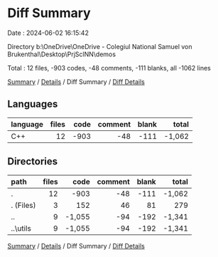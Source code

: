 # Diff Summary

Date : 2024-06-02 16:15:42

Directory b:\\OneDrive\\OneDrive - Colegiul National Samuel von Brukenthal\\Desktop\\PrjSclNN\\demos

Total : 12 files,  -903 codes, -48 comments, -111 blanks, all -1062 lines

[Summary](results.md) / [Details](details.md) / Diff Summary / [Diff Details](diff-details.md)

## Languages
| language | files | code | comment | blank | total |
| :--- | ---: | ---: | ---: | ---: | ---: |
| C++ | 12 | -903 | -48 | -111 | -1,062 |

## Directories
| path | files | code | comment | blank | total |
| :--- | ---: | ---: | ---: | ---: | ---: |
| . | 12 | -903 | -48 | -111 | -1,062 |
| . (Files) | 3 | 152 | 46 | 81 | 279 |
| .. | 9 | -1,055 | -94 | -192 | -1,341 |
| ..\\utils | 9 | -1,055 | -94 | -192 | -1,341 |

[Summary](results.md) / [Details](details.md) / Diff Summary / [Diff Details](diff-details.md)